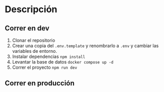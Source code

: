 # Descripción

## Correr en dev

1. Clonar el repositorio
2. Crear una copia del ```.env.template``` y renombrarlo a ```.env``` y cambiar las
variables de entorno.
3. Instalar dependencias ```npm install```
4. Levantar la base de datos ```docker compose up -d```
5. Correr el proyecto ```npm run dev```


## Correr en producción
